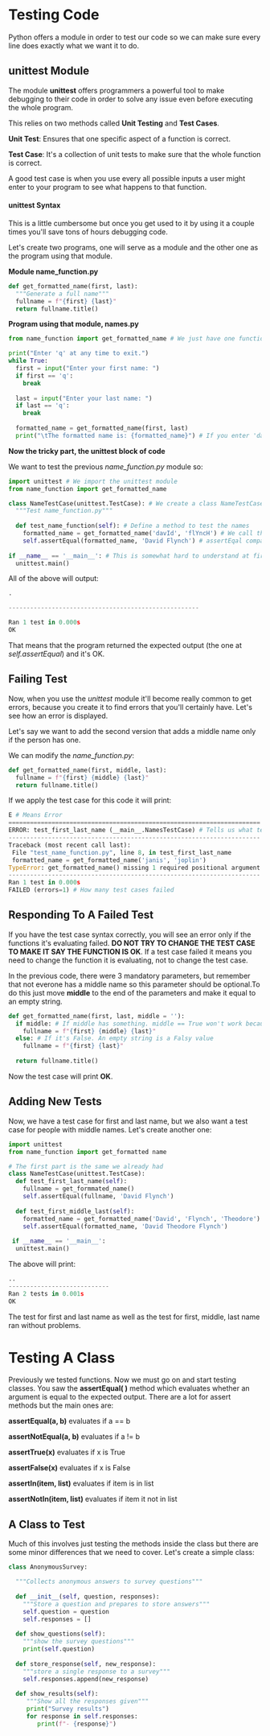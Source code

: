 # Testing Code

Python offers a module in order to test our code so we can make sure every line does exactly what we want it to do.

## unittest Module

The module **unittest** offers programmers a powerful tool to make debugging to their code in order to solve any issue even before executing the whole program.

This relies on two methods called **Unit Testing** and **Test Cases**.

**Unit Test**: Ensures that one specific aspect of a function is correct.

**Test Case**: It's a collection of unit tests to make sure that the whole function is correct.

A good test case is when you use every all possible inputs a user might enter to your program to see what happens to that function.

#### unittest Syntax

This is a little cumbersome but once you get used to it by using it a couple times you'll save tons of hours debugging code.

Let's create two programs, one will serve as a module and the other one as the program using that module.

**Module name_function.py**

~~~python
def get_formatted_name(first, last):
  """Generate a full name"""
  fullname = f"{first} {last}"
  return fullname.title()
~~~

**Program using that module, names.py**

~~~python
from name_function import get_formatted_name # We just have one function in that module so it's optional to use this syntax

print("Enter 'q' at any time to exit.")
while True:
  first = input("Enter your first name: ")
  if first == 'q':
    break
    
  last = input("Enter your last name: ")
  if last == 'q':
    break
    
  formatted_name = get_formatted_name(first, last)
  print("\tThe formatted name is: {formatted_name}") # If you enter 'daVid flYncH', it will print 'David Flynch'
~~~

**Now the tricky part, the unittest block of code**

We want to test the previous *name_function.py* module so:

~~~python
import unittest # We import the unittest module
from name_function import get_formatted_name

class NameTestCase(unittest.TestCase): # We create a class NameTestCase that inherits from one of the classes from the unittest module, TestCase
  """Test name_function.py"""
  
  def test_name_function(self): # Define a method to test the names
    formatted_name = get_formatted_name('davId', 'flYncH') # We call the function here
    self.assertEqual(formatted_name, 'David Flynch') # assertEqal compares the function we call with an expected output, in this case we want it to print 'David Flynch'
    
if __name__ == '__main__': # This is somewhat hard to understand at first, but the easy definition: If you use this the unittest will execute just the functions you want to get executed. In larger programs this is helpful because when importing modules you might have some functions executing without you calling them
  unittest.main()
~~~

All of the above will output:

~~~python
.

-----------------------------------------------------

Ran 1 test in 0.000s
OK 
~~~

That means that the program returned the expected output (the one at *self.assertEqual*) and it's OK.

## Failing Test

Now, when you use the *unittest* module it'll become really common to get errors, because you create it to find errors that you'll certainly have. Let's see how an error is displayed.

Let's say we want to add the second version that adds a middle name only if the person has one.

We can modify the *name_function.py*:

~~~python
def get_formatted_name(first, middle, last):
  fullname = f"{first} {middle} {last}"
  return fullname.title()
~~~

If we apply the test case for this code it will print:

~~~python
E # Means Error
======================================================================
ERROR: test_first_last_name (__main__.NamesTestCase) # Tells us what test case failed so we can review that specific code
----------------------------------------------------------------------
Traceback (most recent call last):
 File "test_name_function.py", line 8, in test_first_last_name
 formatted_name = get_formatted_name('janis', 'joplin')
TypeError: get_formatted_name() missing 1 required positional argument: 'last' # We entered two arguments, it was expecting 3
----------------------------------------------------------------------
Ran 1 test in 0.000s
FAILED (errors=1) # How many test cases failed
~~~

## Responding To A Failed Test

If you have the test case syntax correctly, you will see an error only if the functions it's evaluating failed. **DO NOT TRY TO CHANGE THE TEST CASE TO MAKE IT SAY THE FUNCTION IS OK**. If a test case failed it means you need to change the function it is evaluating, not to change the test case.

In the previous code, there were 3 mandatory parameters, but remember that not everone has a middle name so this parameter should be optional.To do this just move **middle** to the end of the parameters and make it equal to an empty string.

~~~python
def get_formatted_name(first, last, middle = ''):
  if middle: # If middle has something. middle == True won't work because it will evaluate strictly
    fullname = f"{first} {middle} {last}"
  else: # If it's False. An empty string is a Falsy value
    fullname = f"{first} {last}"
    
  return fullname.title()
~~~

Now the test case will print **OK**.

## Adding New Tests

Now, we have a test case for first and last name, but we also want a test case for people with middle names. Let's create another one:

~~~python
import unittest
from name_function import get_formatted name

# The first part is the same we already had
class NameTestCase(unittest.TestCase):
  def test_first_last_name(self):
    fullname = get_formmated_name()
    self.assertEqual(fullname, 'David Flynch')
    
  def test_first_middle_last(self):
    formatted_name = get_formatted_name('David', 'Flynch', 'Theodore')
    self.assertEqual(formatted_name, 'David Theodore Flynch')
    
 if __name__ == '__main__':
  unittest.main()
~~~

The above will print:

~~~python
..
----------------------------
Ran 2 tests in 0.001s
OK
~~~

The test for first and last name as well as the test for first, middle, last name ran without problems. 

# Testing A Class

Previously we tested functions. Now we must go on and start testing classes. You saw the **assertEqual( )** method which evaluates whether an argument is equal to the expected output. There are a lot for assert methods but the main ones are:

**assertEqual(a, b)** evaluates if a == b

**assertNotEqual(a, b)** evaluates if a != b

**assertTrue(x)** evaluates if x is True

**assertFalse(x)** evaluates if x is False

**assertIn(item, list)** evaluates if item is in list

**assertNotIn(item, list)** evaluates if item it not in list

## A Class to Test

Much of this involves just testing the methods inside the class but there are some minor differences that we need to cover. Let's create a simple class:

~~~python
class AnonymousSurvey:

  """Collects anonymous answers to survey questions"""
  
  def __init__(self, question, responses):
    """Store a question and prepares to store answers"""
    self.question = question
    self.responses = []
    
  def show_questions(self):
    """show the survey questions"""
    print(self.question)
    
  def store_response(self, new_response):
    """store a single response to a survey"""
    self.responses.append(new_response)
    
  def show_results(self):
     """Show all the responses given"""
     print("Survey results")
     for response in self.responses:
        print(f"- {response}")  
~~~
